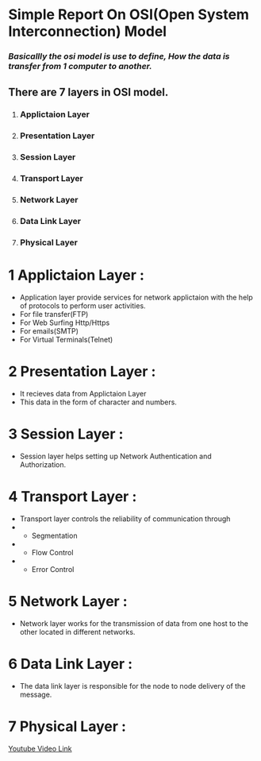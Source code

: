 # Simple Report On OSI(Open System Interconnection) Model



### *Basicallly the osi model is use to define, How the data is transfer from 1 computer to another.*

## There are 7 layers in OSI model.

1. ### Applictaion Layer
2. ### Presentation Layer
3. ### Session Layer
4. ### Transport Layer
5. ### Network Layer
6. ### Data Link Layer
7. ### Physical Layer





# 1 Applictaion Layer :
* Application layer provide services for network applictaion with the help of protocols to perform user activities.
* For file transfer(FTP)
* For Web Surfing Http/Https
* For emails(SMTP)
* For Virtual Terminals(Telnet)
  

# 2 Presentation Layer : 
* It recieves data from Applictaion Layer
* This data in the form of character and numbers.

# 3 Session Layer : 
* Session layer helps setting up Network Authentication and Authorization.

# 4 Transport Layer : 
* Transport layer controls the reliability of communication through
* * Segmentation
* * Flow Control
* * Error Control
  
# 5 Network Layer : 
* Network layer works for the transmission of data from one host to the other located in different networks. 
  
# 6 Data Link Layer : 
* The data link layer is responsible for the node to node delivery of the message. 

# 7 Physical Layer : 



[Youtube Video Link](https://www.youtube.com/watch?v=vv4y_uOneC0)
